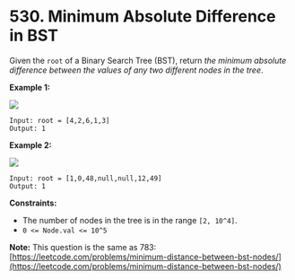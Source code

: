 # 530. Minimum Absolute Difference in BST

Given the `root` of a Binary Search Tree (BST), return _the minimum absolute difference between the values of any two different nodes in the tree_.

&#x20;

**Example 1:**

![](https://assets.leetcode.com/uploads/2021/02/05/bst1.jpg)

```
Input: root = [4,2,6,1,3]
Output: 1
```

**Example 2:**

![](https://assets.leetcode.com/uploads/2021/02/05/bst2.jpg)

```
Input: root = [1,0,48,null,null,12,49]
Output: 1
```

&#x20;

**Constraints:**

* The number of nodes in the tree is in the range `[2, 10^4]`.
* `0 <= Node.val <= 10^5`

&#x20;

**Note:** This question is the same as 783: [https://leetcode.com/problems/minimum-distance-between-bst-nodes/](https://leetcode.com/problems/minimum-distance-between-bst-nodes/)
